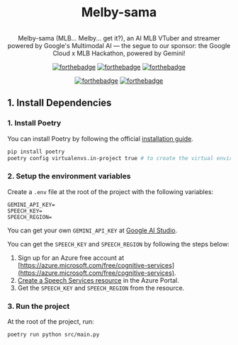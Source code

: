 <div align="center">
  <div>
    <h1 style="display: inline-block;">Melby-sama</h1>
  </div>
  <p align='center'>
  Melby-sama (MLB... Melby... get it?), an AI MLB VTuber and streamer powered by Google's Multimodal AI — the segue to our sponsor: the Google Cloud x MLB Hackathon, powered by Gemini!
</p>

[![forthebadge](https://forthebadge.com/images/featured/featured-built-with-love.svg)](https://forthebadge.com) [![forthebadge](https://forthebadge.com/images/featured/featured-powered-by-electricity.svg)](https://forthebadge.com) [![forthebadge](https://forthebadge.com/images/featured/featured-gluten-free.svg)](https://forthebadge.com)

[![forthebadge](https://forthebadge.com/images/badges/ctrl-c-ctrl-v.svg)](https://forthebadge.com) [![forthebadge](https://forthebadge.com/images/badges/works-on-my-machine.svg)](https://forthebadge.com)

</div>

## 1. Install Dependencies

### 1. Install Poetry

You can install Poetry by following the official [installation guide](https://python-poetry.org/docs/#installation).

```bash
pip install poetry
poetry config virtualenvs.in-project true # to create the virtual environment in the project directory
```

### 2. Setup the environment variables

Create a `.env` file at the root of the project with the following variables:

```env
GEMINI_API_KEY=
SPEECH_KEY=
SPEECH_REGION=
```

You can get your own `GEMINI_API_KEY` at [Google AI Studio](https://aistudio.google.com/app/apikey).

You can get the `SPEECH_KEY` and `SPEECH_REGION` by following the steps below:

1. Sign up for an Azure free account at [https://azure.microsoft.com/free/cognitive-services](https://azure.microsoft.com/free/cognitive-services).
2. [Create a Speech Services resource](https://portal.azure.com/#create/Microsoft.CognitiveServicesSpeechServices) in the Azure Portal.
3. Get the `SPEECH_KEY` and `SPEECH_REGION` from the resource.

### 3. Run the project

At the root of the project, run:

```bash
poetry run python src/main.py
```
